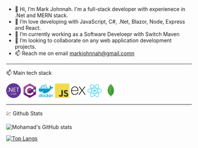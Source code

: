 - 👋 Hi, I’m Mark Johnnah. I'm a full-stack developer with experienece in .Net and MERN stack.
- 👀 I’m love developing with JavaScript, C#, .Net, Blazor, Node, Express and React.
- 🌱 I’m currently working as a Software Develoepr with Switch Maven
- 💞️ I’m looking to collaborate on any web application development projects.
- 📫 Reach me  on email markjohnnah@gmail.comn


---
📫 Main tech stack

<img src="https://github.com/devicons/devicon/blob/master/icons/dotnetcore/dotnetcore-original.svg" alt="dotnet logo" width="40" height="40" /> <img src="https://github.com/devicons/devicon/blob/master/icons/csharp/csharp-original.svg" alt="csharp logo" width="40" height="40" /> <img src="https://github.com/devicons/devicon/blob/master/icons/docker/docker-plain-wordmark.svg" alt="csharp logo" width="40" height="40" />  <img src="https://github.com/devicons/devicon/blob/master/icons/javascript/javascript-original.svg" alt="JavaScript logo" width="40" height="40" /> <img src="https://github.com/devicons/devicon/blob/master/icons/express/express-original.svg" alt="express logo" width="40" height="40" /> <img src="https://github.com/devicons/devicon/blob/master/icons/react/react-original.svg" alt="react logo" width="40" height="40" />   <img src="https://github.com/devicons/devicon/blob/master/icons/mongodb/mongodb-original.svg" alt="mongodb logo" width="40" height="40" />


---
💹 Github Stats

![Mohamad's GitHub stats](https://github-readme-stats.vercel.app/api?username=markjohnnah&show_icons=true&theme=radical)

[![Top Langs](https://github-readme-stats.vercel.app/api/top-langs/?username=markjohnnah&theme=radical)](https://github.com/anuraghazra/github-readme-stats)
<!---
markjohnnah/markjohnnah is a ✨ special ✨ repository because its `README.md` (this file) appears on your GitHub profile.
You can click the Preview link to take a look at your changes.
--->
